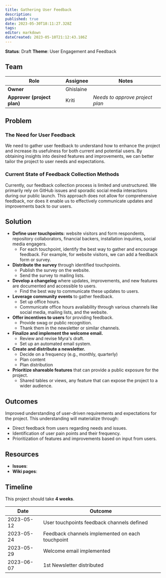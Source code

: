 ```yaml
---
title: Gathering User Feedback
description: 
published: true
date: 2023-05-30T18:11:27.328Z
tags: 
editor: markdown
dateCreated: 2023-05-10T21:12:43.186Z
---
```


**Status**: Draft
**Theme**: User Engagement and Feedback

## Team

| Role | Assignee | Notes |
|-|-|-|
| **Owner** | Ghislaine | |
| **Approver (project plan)** | Kriti | *Needs to approve project plan* |

## Problem

### The Need for User Feedback
We need to gather user feedback to understand how to enhance the project and increase its usefulness for both current and potential users. By obtaining insights into desired features and improvements, we can better tailor the project to user needs and expectations.

### Current State of Feedback Collection Methods
Currently, our feedback collection process is limited and unstructured. We primarily rely on GitHub issues and sporadic social media interactions during our public launch. This approach does not allow for comprehensive feedback, nor does it enable us to effectively communicate updates and improvements back to our users.

## Solution

- **Define user touchpoints:** website visitors and form respondents, repository collaborators, financial backers, installation inquiries, social media engagers.
  - For each touchpoint, identify the best way to gather and encourage feedback. For example, for website visitors, we can add a feedback form or survey.
- **Distribute the survey** through identified touchpoints.
  - Publish the survey on the website.
  - Send the survey to mailing lists.
- **Develop a changelog** where updates, improvements, and new features are documented and accessible to users.
  - Find the best way to communicate these updates to users.
- **Leverage community events** to gather feedback.
  - Set up office hours.
  - Communicate office hours availability through various channels like social media, mailing lists, and the website.
- **Offer incentives to users** for providing feedback.
  - Provide swag or public recognition.
  - Thank them in the newsletter or similar channels.
- **Finalize and implement the welcome email.**
  - Review and revise Myra's draft.
  - Set up an automated email system.
- **Create and distribute a newsletter.**
  - Decide on a frequency (e.g., monthly, quarterly)
  - Plan content
  - Plan distribution
- **Prioritize shareable features** that can provide a public exposure for the project.
  - Shared tables or views, any feature that can expose the project to a wider audience.

## Outcomes

Improved understanding of user-driven requirements and expectations for the project. This understanding will materialize through:

- Direct feedback from users regarding needs and issues.
- Identification of user pain points and their frequency.
- Prioritization of features and improvements based on input from users.

## Resources

- **Issues**:
- **Wiki pages**:

## Timeline

This project should take **4 weeks**.

| Date | Outcome |
| - | - |
| 2023-05-12 | User touchpoints feedback channels defined |
| 2023-05-24 | Feedback channels implemented on each touchpoint |
| 2023-05-29 | Welcome email implemented |
| 2023-06-07 | 1st Newsletter distributed |
